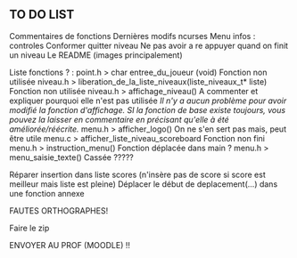 ## TO DO LIST

Commentaires de fonctions
Dernières modifs ncurses
    Menu infos : controles
    Conformer quitter niveau
    Ne pas avoir a re appuyer quand on finit un niveau
Le README (images principalement)

Liste fonctions ? :
    point.h > char entree_du_joueur (void)
        Fonction non utilisée
    niveau.h > liberation_de_la_liste_niveaux(liste_niveaux_t* liste)
        Fonction non utilisée
    niveau.h > affichage_niveau()
        A commenter et expliquer pourquoi elle n'est pas utilisée
        *Il n'y a aucun problème pour avoir modifié la fonction d'affichage. SI la fonction de base existe toujours, vous pouvez la laisser en commentaire en précisant qu'elle à été améliorée/réécrite.*
    menu.h > afficher_logo()
        On ne s'en sert pas mais, peut être utile
    menu.c > afficher_liste_niveau_scoreboard
        Fonction non fini
    menu.h > instruction_menu()
        Fonction déplacée dans main ?
    menu.h > menu_saisie_texte()
        Cassée ?????


Réparer insertion dans liste scores (n'insère pas de score si score est meilleur mais liste est pleine)
Déplacer le début de deplacement(...) dans une fonction annexe

FAUTES ORTHOGRAPHES!

Faire le zip

ENVOYER AU PROF (MOODLE) !!